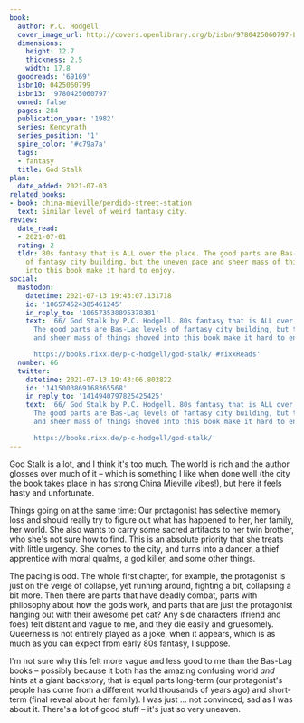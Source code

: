 ```yaml
---
book:
  author: P.C. Hodgell
  cover_image_url: http://covers.openlibrary.org/b/isbn/9780425060797-L.jpg
  dimensions:
    height: 12.7
    thickness: 2.5
    width: 17.8
  goodreads: '69169'
  isbn10: 0425060799
  isbn13: '9780425060797'
  owned: false
  pages: 284
  publication_year: '1982'
  series: Kencyrath
  series_position: '1'
  spine_color: '#c79a7a'
  tags:
  - fantasy
  title: God Stalk
plan:
  date_added: 2021-07-03
related_books:
- book: china-mieville/perdido-street-station
  text: Similar level of weird fantasy city.
review:
  date_read:
  - 2021-07-01
  rating: 2
  tldr: 80s fantasy that is ALL over the place. The good parts are Bas-Lag levels
    of fantasy city building, but the uneven pace and sheer mass of things shoved
    into this book make it hard to enjoy.
social:
  mastodon:
    datetime: 2021-07-13 19:43:07.131718
    id: '106574524385461245'
    in_reply_to: '106573538895378381'
    text: '66/ God Stalk by P.C. Hodgell. 80s fantasy that is ALL over the place.
      The good parts are Bas-Lag levels of fantasy city building, but the uneven pace
      and sheer mass of things shoved into this book make it hard to enjoy.

      https://books.rixx.de/p-c-hodgell/god-stalk/ #rixxReads'
  number: 66
  twitter:
    datetime: 2021-07-13 19:43:06.802822
    id: '1415003869168365568'
    in_reply_to: '1414940797825425425'
    text: '66/ God Stalk by P.C. Hodgell. 80s fantasy that is ALL over the place.
      The good parts are Bas-Lag levels of fantasy city building, but the uneven pace
      and sheer mass of things shoved into this book make it hard to enjoy.

      https://books.rixx.de/p-c-hodgell/god-stalk/'
---
```


God Stalk is a lot, and I think it's too much. The world is rich and the author glosses over much of it – which is
something I like when done well (the city the book takes place in has strong China Mieville vibes!), but here it feels
hasty and unfortunate.

Things going on at the same time: Our protagonist has selective memory loss and should really try to figure out what has
happened to her, her family, her world. She also wants to carry some sacred artifacts to her twin brother, who she's not
sure how to find. This is an absolute priority that she treats with little urgency. She comes to the city, and turns
into a dancer, a thief apprentice with moral qualms, a god killer, and some other things.

The pacing is odd. The whole first chapter, for example, the protagonist is just on the verge of collapse, yet running
around, fighting a bit, collapsing a bit more. Then there are parts that have deadly combat, parts with philosophy about
how the gods work, and parts that are just the protagonist hanging out with their awesome pet cat? Any side characters
(friend and foes) felt distant and vague to me, and they die easily and gruesomely. Queerness is not entirely played as
a joke, when it appears, which is as much as you can expect from early 80s fantasy, I suppose.

I'm not sure why this felt more vague and less good to me than the Bas-Lag books – possibly because it both has the
amazing confusing world *and* hints at a giant backstory, that is equal parts long-term (our protagonist's people has come
from a different world thousands of years ago) and short-term (final reveal about her family). I was just … not
convinced, sad as I was about it. There's a lot of good stuff – it's just so very uneaven.
